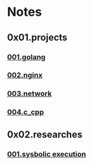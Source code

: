 # Notes

## 0x01.projects

### [001.golang](/projects/001.golang.md)

### [002.nginx](/projects/002.nginx.md)

### [003.network](/projects/003.network.md)

### [004.c_cpp](/projects/004.c_cpp.md)

## 0x02.researches

### [001.sysbolic execution](/researches/001.symbolic_execution.md)
